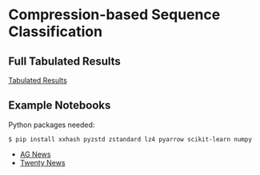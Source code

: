 
# Compression-based Sequence Classification

## Full Tabulated Results

[Tabulated Results](Tabulated_Results.md)

## Example Notebooks

Python packages needed:

```
$ pip install xxhash pyzstd zstandard lz4 pyarrow scikit-learn numpy
```

 - [AG News](AG_News.ipynb)
 - [Twenty News](Twenty_News.ipynb)
